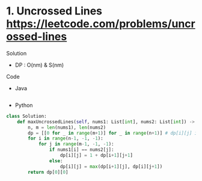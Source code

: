 # 1. Uncrossed Lines https://leetcode.com/problems/uncrossed-lines

Solution

- DP : O(nm) & S(nm)

Code

- Java

```java

```

- Python

```python
class Solution:
    def maxUncrossedLines(self, nums1: List[int], nums2: List[int]) -> int:
        n, m = len(nums1), len(nums2)
        dp = [[0 for _ in range(m+1)] for _ in range(n+1)] # dp[i][j] is the maximum number of cross lines given nums1[i:] and nums2[j:]
        for i in range(n-1, -1, -1):
            for j in range(m-1, -1, -1):
                if nums1[i] == nums2[j]:
                    dp[i][j] = 1 + dp[i+1][j+1]
                else:
                    dp[i][j] = max(dp[i+1][j], dp[i][j+1])
        return dp[0][0]
```
